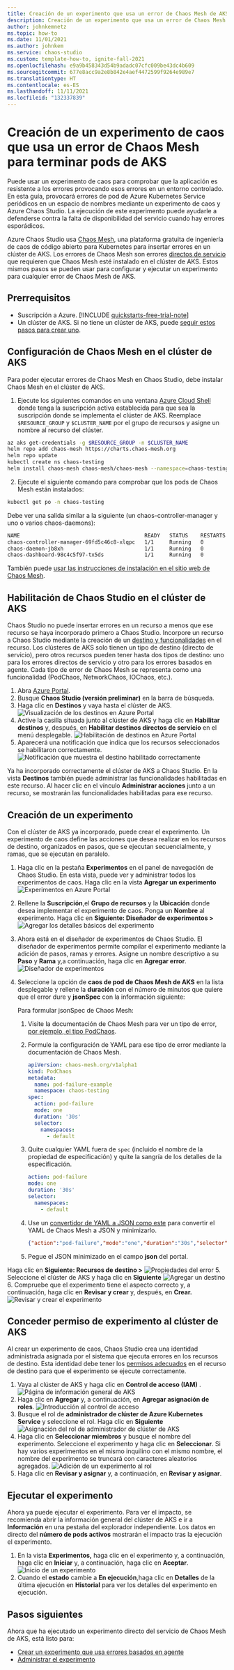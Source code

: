 ```yaml
---
title: Creación de un experimento que usa un error de Chaos Mesh de AKS con Azure Chaos Studio
description: Creación de un experimento que usa un error de Chaos Mesh de AKS
author: johnkemnetz
ms.topic: how-to
ms.date: 11/01/2021
ms.author: johnkem
ms.service: chaos-studio
ms.custom: template-how-to, ignite-fall-2021
ms.openlocfilehash: e9a9b458343d54b9adadc07cfc009be43dc4b609
ms.sourcegitcommit: 677e8acc9a2e8b842e4aef4472599f9264e989e7
ms.translationtype: HT
ms.contentlocale: es-ES
ms.lasthandoff: 11/11/2021
ms.locfileid: "132337839"
---
```

# <a name="create-a-chaos-experiment-that-uses-a-chaos-mesh-fault-to-kill-aks-pods"></a>Creación de un experimento de caos que usa un error de Chaos Mesh para terminar pods de AKS

Puede usar un experimento de caos para comprobar que la aplicación es resistente a los errores provocando esos errores en un entorno controlado. En esta guía, provocará errores de pod de Azure Kubernetes Service periódicos en un espacio de nombres mediante un experimento de caos y Azure Chaos Studio. La ejecución de este experimento puede ayudarle a defenderse contra la falta de disponibilidad del servicio cuando hay errores esporádicos.

Azure Chaos Studio usa [Chaos Mesh](https://chaos-mesh.org/), una plataforma gratuita de ingeniería de caos de código abierto para Kubernetes para insertar errores en un clúster de AKS. Los errores de Chaos Mesh son errores [directos de servicio](chaos-studio-tutorial-aks.md) que requieren que Chaos Mesh esté instalado en el clúster de AKS. Estos mismos pasos se pueden usar para configurar y ejecutar un experimento para cualquier error de Chaos Mesh de AKS.

## <a name="prerequisites"></a>Prerrequisitos

- Suscripción a Azure. [!INCLUDE [quickstarts-free-trial-note](../../includes/quickstarts-free-trial-note.md)] 
- Un clúster de AKS. Si no tiene un clúster de AKS, puede [seguir estos pasos para crear uno](../aks/kubernetes-walkthrough-portal.md).

## <a name="set-up-chaos-mesh-on-your-aks-cluster"></a>Configuración de Chaos Mesh en el clúster de AKS

Para poder ejecutar errores de Chaos Mesh en Chaos Studio, debe instalar Chaos Mesh en el clúster de AKS.

1. Ejecute los siguientes comandos en una ventana [Azure Cloud Shell](../cloud-shell/overview.md) donde tenga la suscripción activa establecida para que sea la suscripción donde se implementa el clúster de AKS. Reemplace `$RESOURCE_GROUP` y `$CLUSTER_NAME` por el grupo de recursos y asigne un nombre al recurso del clúster.

```bash
az aks get-credentials -g $RESOURCE_GROUP -n $CLUSTER_NAME
helm repo add chaos-mesh https://charts.chaos-mesh.org
helm repo update
kubectl create ns chaos-testing
helm install chaos-mesh chaos-mesh/chaos-mesh --namespace=chaos-testing --version 2.0.3 --set chaosDaemon.runtime=containerd --set chaosDaemon.socketPath=/run/containerd/containerd.sock
```

2. Ejecute el siguiente comando para comprobar que los pods de Chaos Mesh están instalados:

```bash
kubectl get po -n chaos-testing
```

Debe ver una salida similar a la siguiente (un chaos-controller-manager y uno o varios chaos-daemons):

```bash
NAME                                        READY   STATUS    RESTARTS   AGE
chaos-controller-manager-69fd5c46c8-xlqpc   1/1     Running   0          2d5h
chaos-daemon-jb8xh                          1/1     Running   0          2d5h
chaos-dashboard-98c4c5f97-tx5ds             1/1     Running   0          2d5h
```

También puede [usar las instrucciones de instalación en el sitio web de Chaos Mesh](https://chaos-mesh.org/docs/production-installation-using-helm/).


## <a name="enable-chaos-studio-on-your-aks-cluster"></a>Habilitación de Chaos Studio en el clúster de AKS

Chaos Studio no puede insertar errores en un recurso a menos que ese recurso se haya incorporado primero a Chaos Studio. Incorpore un recurso a Chaos Studio mediante la creación de un [destino y funcionalidades](chaos-studio-targets-capabilities.md) en el recurso. Los clústeres de AKS solo tienen un tipo de destino (directo de servicio), pero otros recursos pueden tener hasta dos tipos de destino: uno para los errores directos de servicio y otro para los errores basados en agente. Cada tipo de error de Chaos Mesh se representa como una funcionalidad (PodChaos, NetworkChaos, IOChaos, etc.).

1. Abra [Azure Portal](https://portal.azure.com).
2. Busque **Chaos Studio (versión preliminar)** en la barra de búsqueda.
3. Haga clic en **Destinos** y vaya hasta el clúster de AKS.
![Visualización de los destinos en Azure Portal](images/tutorial-aks-targets.png)
4. Active la casilla situada junto al clúster de AKS y haga clic en **Habilitar destinos** y, después, en **Habilitar destinos directos de servicio** en el menú desplegable.
![Habilitación de destinos en Azure Portal](images/tutorial-aks-targets-enable.png)
5. Aparecerá una notificación que indica que los recursos seleccionados se habilitaron correctamente.
![Notificación que muestra el destino habilitado correctamente](images/tutorial-aks-targets-enable-confirm.png)

Ya ha incorporado correctamente el clúster de AKS a Chaos Studio. En la vista **Destinos** también puede administrar las funcionalidades habilitadas en este recurso. Al hacer clic en el vínculo **Administrar acciones** junto a un recurso, se mostrarán las funcionalidades habilitadas para ese recurso.

## <a name="create-an-experiment"></a>Creación de un experimento
Con el clúster de AKS ya incorporado, puede crear el experimento. Un experimento de caos define las acciones que desea realizar en los recursos de destino, organizados en pasos, que se ejecutan secuencialmente, y ramas, que se ejecutan en paralelo.

1. Haga clic en la pestaña **Experimentos** en el panel de navegación de Chaos Studio. En esta vista, puede ver y administrar todos los experimentos de caos. Haga clic en la vista **Agregar un experimento**
![ Experimentos en Azure Portal](images/tutorial-aks-add.png)
2. Rellene la **Suscripción**,el **Grupo de recursos** y la **Ubicación** donde desea implementar el experimento de caos. Ponga un **Nombre** al experimento. Haga clic en **Siguiente: Diseñador de experimentos >** 
![Agregar los detalles básicos del experimento](images/tutorial-aks-add-basics.png)
3. Ahora está en el diseñador de experimentos de Chaos Studio. El diseñador de experimentos permite compilar el experimento mediante la adición de pasos, ramas y errores. Asigne un nombre descriptivo a su **Paso** y **Rama** y,a continuación, haga clic en **Agregar error**.
![Diseñador de experimentos](images/tutorial-aks-add-designer.png)
4. Seleccione la opción de **caos de pod de Chaos Mesh de AKS** en la lista desplegable y rellene la **duración** con el número de minutos que quiere que el error dure y **jsonSpec** con la información siguiente:

    Para formular jsonSpec de Chaos Mesh:
    1. Visite la documentación de Chaos Mesh para ver un tipo de error, [por ejemplo, el tipo PodChaos](https://chaos-mesh.org/docs/simulate-pod-chaos-on-kubernetes/#create-experiments-using-yaml-configuration-files).
    2. Formule la configuración de YAML para ese tipo de error mediante la documentación de Chaos Mesh.

        ```yaml
        apiVersion: chaos-mesh.org/v1alpha1
        kind: PodChaos
        metadata:
          name: pod-failure-example
          namespace: chaos-testing
        spec:
          action: pod-failure
          mode: one
          duration: '30s'
          selector:
            namespaces:
              - default
        ```
    3. Quite cualquier YAML fuera de `spec` (incluido el nombre de la propiedad de especificación) y quite la sangría de los detalles de la especificación.

        ```yaml
        action: pod-failure
        mode: one
        duration: '30s'
        selector:
          namespaces:
            - default
        ```
    4. Use un [convertidor de YAML a JSON como este](https://www.convertjson.com/yaml-to-json.htm) para convertir el YAML de Chaos Mesh a JSON y minimizarlo.

        ```json
        {"action":"pod-failure","mode":"one","duration":"30s","selector":{"namespaces":["default"]}}
        ```
    5. Pegue el JSON minimizado en el campo **json** del portal.




Haga clic en **Siguiente: Recursos de destino >** 
![Propiedades del error](images/tutorial-aks-add-fault.png)
5. Seleccione el clúster de AKS y haga clic en **Siguiente**
![Agregar un destino](images/tutorial-aks-add-targets.png)
6. Compruebe que el experimento tiene el aspecto correcto y, a continuación, haga clic en **Revisar y crear** y, después, en **Crear.** 
![Revisar y crear el experimento](images/tutorial-aks-add-review.png)

## <a name="give-experiment-permission-to-your-aks-cluster"></a>Conceder permiso de experimento al clúster de AKS
Al crear un experimento de caos, Chaos Studio crea una identidad administrada asignada por el sistema que ejecuta errores en los recursos de destino. Esta identidad debe tener los [permisos adecuados](chaos-studio-fault-providers.md) en el recurso de destino para que el experimento se ejecute correctamente.

1. Vaya al clúster de AKS y haga clic en **Control de acceso (IAM)** .
![Página de información general de AKS](images/tutorial-aks-access-resource.png)
2. Haga clic en **Agregar** y, a continuación, en **Agregar asignación de roles**.
![Introducción al control de acceso](images/tutorial-aks-access-iam.png)
3. Busque el rol de **administrador de clúster de Azure Kubernetes Service** y seleccione el rol. Haga clic en **Siguiente**
![Asignación del rol de administrador de clúster de AKS](images/tutorial-aks-access-role.png)
4. Haga clic en **Seleccionar miembros** y busque el nombre del experimento. Seleccione el experimento y haga clic en **Seleccionar**. Si hay varios experimentos en el mismo inquilino con el mismo nombre, el nombre del experimento se truncará con caracteres aleatorios agregados.
![Adición de un experimento al rol](images/tutorial-aks-access-experiment.png)
5. Haga clic en **Revisar y asignar** y, a continuación, en **Revisar y asignar**.

## <a name="run-your-experiment"></a>Ejecutar el experimento
Ahora ya puede ejecutar el experimento. Para ver el impacto, se recomienda abrir la información general del clúster de AKS e ir a **Información** en una pestaña del explorador independiente. Los datos en directo del **número de pods activos** mostrarán el impacto tras la ejecución el experimento.

1. En la vista **Experimentos,** haga clic en el experimento y, a continuación, haga clic en **Iniciar** y, a continuación, haga clic en **Aceptar**.
![Inicio de un experimento](images/tutorial-aks-start.png)
2. Cuando el **estado** cambie a **En ejecución**,haga clic en **Detalles** de la última ejecución en **Historial** para ver los detalles del experimento en ejecución.

## <a name="next-steps"></a>Pasos siguientes
Ahora que ha ejecutado un experimento directo del servicio de Chaos Mesh de AKS, está listo para:
- [Crear un experimento que usa errores basados en agente](chaos-studio-tutorial-agent-based-portal.md)
- [Administrar el experimento](chaos-studio-run-experiment.md)
